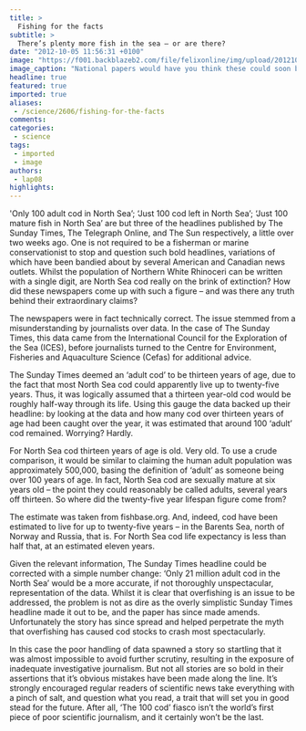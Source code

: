 ```yaml
---
title: >
  Fishing for the facts
subtitle: >
  There’s plenty more fish in the sea – or are there?
date: "2012-10-05 11:56:31 +0100"
image: "https://f001.backblazeb2.com/file/felixonline/img/upload/201210051256-nn1209-1-020.jpg"
image_caption: "National papers would have you think these could soon be a rarity, but not is all as it seems..."
headline: true
featured: true
imported: true
aliases:
 - /science/2606/fishing-for-the-facts
comments:
categories:
 - science
tags:
 - imported
 - image
authors:
 - lap08
highlights:
---
```


'Only 100 adult cod in North Sea’; ‘Just 100 cod left in North Sea’; ‘Just 100 mature fish in North Sea’ are but three of the headlines published by The Sunday Times, The Telegraph Online, and The Sun respectively, a little over two weeks ago. One is not required to be a fisherman or marine conservationist to stop and question such bold headlines, variations of which have been bandied about by several American and Canadian news outlets. Whilst the population of Northern White Rhinoceri can be written with a single digit, are North Sea cod really on the brink of extinction? How did these newspapers come up with such a figure – and was there any truth behind their extraordinary claims?

The newspapers were in fact technically correct. The issue stemmed from a misunderstanding by journalists over data. In the case of The Sunday Times, this data came from the International Council for the Exploration of the Sea (ICES), before journalists turned to the Centre for Environment, Fisheries and Aquaculture Science (Cefas) for additional advice.

The Sunday Times deemed an ‘adult cod’ to be thirteen years of age, due to the fact that most North Sea cod could apparently live up to twenty-five years. Thus, it was logically assumed that a thirteen year-old cod would be roughly half-way through its life. Using this gauge the data backed up their headline: by looking at the data and how many cod over thirteen years of age had been caught over the year, it was estimated that around 100 ‘adult’ cod remained. Worrying? Hardly.

For North Sea cod thirteen years of age is old. Very old. To use a crude comparison, it would be similar to claiming the human adult population was approximately 500,000, basing the definition of ‘adult’ as someone being over 100 years of age. In fact, North Sea cod are sexually mature at six years old – the point they could reasonably be called adults, several years off thirteen. So where did the twenty-five year lifespan figure come from?

The estimate was taken from fishbase.org. And, indeed, cod have been estimated to live for up to twenty-five years – in the Barents Sea, north of Norway and Russia, that is. For North Sea cod life expectancy is less than half that, at an estimated eleven years.

Given the relevant information, The Sunday Times headline could be corrected with a simple number change: ‘Only 21 million adult cod in the North Sea’ would be a more accurate, if not thoroughly unspectacular, representation of the data. Whilst it is clear that overfishing is an issue to be addressed, the problem is not as dire as the overly simplistic Sunday Times headline made it out to be, and the paper has since made amends. Unfortunately the story has since spread and helped perpetrate the myth that overfishing has caused cod stocks to crash most spectacularly.

In this case the poor handling of data spawned a story so startling that it was almost impossible to avoid further scrutiny, resulting in the exposure of inadequate investigative journalism. But not all stories are so bold in their assertions that it’s obvious mistakes have been made along the line. It’s strongly encouraged regular readers of scientific news take everything with a pinch of salt, and question what you read, a trait that will set you in good stead for the future. After all, ‘The 100 cod’ fiasco isn’t the world’s first piece of poor scientific journalism, and it certainly won’t be the last.
